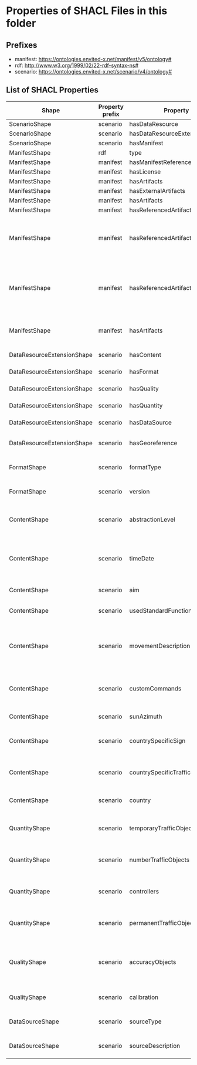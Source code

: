# Properties of SHACL Files in this folder

## Prefixes

- manifest: <https://ontologies.envited-x.net/manifest/v5/ontology#>
- rdf: <http://www.w3.org/1999/02/22-rdf-syntax-ns#>
- scenario: <https://ontologies.envited-x.net/scenario/v4/ontology#>

## List of SHACL Properties

| Shape | Property prefix | Property | MinCount | MaxCount | Description | Datatype/NodeKind | Filename |
| --- | --- | --- | --- | --- | --- | --- | --- |
| ScenarioShape | scenario | hasDataResource | 1 | 1 |  |  | scenario_shacl.ttl |
| ScenarioShape | scenario | hasDataResourceExtension | 1 | 1 |  |  | scenario_shacl.ttl |
| ScenarioShape | scenario | hasManifest | 1 | 1 |  |  | scenario_shacl.ttl |
| ManifestShape | rdf | type |  |  |  |  | scenario_shacl.ttl |
| ManifestShape | manifest | hasManifestReference |  |  |  |  | scenario_shacl.ttl |
| ManifestShape | manifest | hasLicense |  |  |  |  | scenario_shacl.ttl |
| ManifestShape | manifest | hasArtifacts |  |  |  |  | scenario_shacl.ttl |
| ManifestShape | manifest | hasExternalArtifacts |  |  |  |  | scenario_shacl.ttl |
| ManifestShape | manifest | hasArtifacts |  |  |  |  | scenario_shacl.ttl |
| ManifestShape | manifest | hasReferencedArtifacts |  |  |  |  | scenario_shacl.ttl |
| ManifestShape | manifest | hasReferencedArtifacts |  |  | Each scenario:Manifest must reference at least one HD Map, either inline or via a manifest:Link referencing hdmap:HdMap. |  | scenario_shacl.ttl |
| ManifestShape | manifest | hasReferencedArtifacts |  |  | Each scenario:Manifest must reference at least one Environment Model, either inline or via a manifest:Link referencing environment-model:EnvironmentModel. |  | scenario_shacl.ttl |
| ManifestShape | manifest | hasArtifacts |  |  | Each scenario:Manifest must reference at least one catalog via a manifest:Link. |  | scenario_shacl.ttl |
| DataResourceExtensionShape | scenario | hasContent | 1 | 1 | Attributes describing the content of the scenario. |  | scenario_shacl.ttl |
| DataResourceExtensionShape | scenario | hasFormat | 1 | 1 | File format details of the scenario. |  | scenario_shacl.ttl |
| DataResourceExtensionShape | scenario | hasQuality | 1 | 1 | Quality metrics of the scenario. |  | scenario_shacl.ttl |
| DataResourceExtensionShape | scenario | hasQuantity | 1 | 1 | Quantitative metrics describing the scenario. |  | scenario_shacl.ttl |
| DataResourceExtensionShape | scenario | hasDataSource | 1 | 1 | Data sources used to create the scenario. |  | scenario_shacl.ttl |
| DataResourceExtensionShape | scenario | hasGeoreference | 1 | 1 | Georeferencing information for the scenario. |  | scenario_shacl.ttl |
| FormatShape | scenario | formatType |  | 1 | Defines the type of data format used for the scenario asset. |  | scenario_shacl.ttl |
| FormatShape | scenario | version |  | 1 | Defines the version of the data format used for the scenario asset. | <http://www.w3.org/2001/XMLSchema#string> | scenario_shacl.ttl |
| ContentShape | scenario | abstractionLevel |  | 1 | Specifies the abstraction level (as defined in the Pegasus project) of the scenario asset. |  | scenario_shacl.ttl |
| ContentShape | scenario | timeDate | 0 | 1 | Optionally specifies the time associated with the scenario asset (e.g., time of recording or time of event for a synthetic scenario). | <http://www.w3.org/2001/XMLSchema#dateTime> | scenario_shacl.ttl |
| ContentShape | scenario | aim | 0 | 1 | Defines the purpose of the scenario asset. | <http://www.w3.org/2001/XMLSchema#string> | scenario_shacl.ttl |
| ContentShape | scenario | usedStandardFunctions | 0 | 1 | Specifies which functions (e.g., actions) from the standard are utilized. | <http://www.w3.org/2001/XMLSchema#string> | scenario_shacl.ttl |
| ContentShape | scenario | movementDescription |  | 1 | Indicates the type of movement employed by traffic participants according to the ASAM OpenSCENARIO standard. | <http://www.w3.org/2001/XMLSchema#string> | scenario_shacl.ttl |
| ContentShape | scenario | customCommands | 0 | 1 | Defines scenario- or domain-specific commands or actions used in the scenario asset. | <http://www.w3.org/2001/XMLSchema#string> | scenario_shacl.ttl |
| ContentShape | scenario | sunAzimuth | 0 |  | Defines the azimuth of the sun in degrees. | <http://www.w3.org/2001/XMLSchema#float> | scenario_shacl.ttl |
| ContentShape | scenario | countrySpecificSign | 0 | 1 | Indicates which country-specific traffic signs are used in the scenario asset. | <http://www.w3.org/2001/XMLSchema#string> | scenario_shacl.ttl |
| ContentShape | scenario | countrySpecificTrafficParticipants | 0 | 1 | Indicates which country-specific participants are used in the scenario asset. | <http://www.w3.org/2001/XMLSchema#string> | scenario_shacl.ttl |
| ContentShape | scenario | country | 0 | 1 | Indicates the country of origin for the scenario asset. | <http://www.w3.org/2001/XMLSchema#string> | scenario_shacl.ttl |
| QuantityShape | scenario | temporaryTrafficObjects |  | 1 | Specifies the total number of temporary traffic objects defined in the scenario asset. | <http://www.w3.org/2001/XMLSchema#unsignedInt> | scenario_shacl.ttl |
| QuantityShape | scenario | numberTrafficObjects |  | 1 | Specifies the total number of traffic objects defined in the scenario asset. | <http://www.w3.org/2001/XMLSchema#unsignedInt> | scenario_shacl.ttl |
| QuantityShape | scenario | controllers | 0 |  | Specifies the simulation core controllers (internal or external) used in the scenario. | <http://www.w3.org/2001/XMLSchema#string> | scenario_shacl.ttl |
| QuantityShape | scenario | permanentTrafficObjects |  | 1 | Specifies the total number of permanent traffic objects defined in the scenario asset. | <http://www.w3.org/2001/XMLSchema#unsignedInt> | scenario_shacl.ttl |
| QualityShape | scenario | accuracyObjects | 0 | 1 | Defines the accuracy of moving objects in the scenario asset (only applicable for scenarios based on real measurements). | <http://www.w3.org/2001/XMLSchema#float> | scenario_shacl.ttl |
| QualityShape | scenario | calibration | 0 | 1 | Describes the calibration steps performed prior to the measurements. | <http://www.w3.org/2001/XMLSchema#string> | scenario_shacl.ttl |
| DataSourceShape | scenario | sourceType | 0 | 1 | Specifies the category of source data used to create the scenario. |  | scenario_shacl.ttl |
| DataSourceShape | scenario | sourceDescription | 0 | 1 | Provides a detailed description of the source data used. | <http://www.w3.org/2001/XMLSchema#string> | scenario_shacl.ttl |
